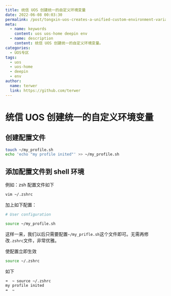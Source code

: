 ```yaml
---
title: 统信 UOS 创建统一的自定义环境变量
date: 2022-06-08 00:03:30
permalink: /post/tongxin-uos-creates-a-unified-custom-environment-variable.html
meta:
  - name: keywords
    content: uos uos-home deepin env
  - name: description
    content: 统信 UOS 创建统一的自定义环境变量。
categories:
  - UOS专区
tags:
  - uos
  - uos-home
  - deepin
  - env
author: 
  name: terwer
  link: https://github.com/terwer
---
```

# 统信 UOS 创建统一的自定义环境变量

## 创建配置文件

```bash
touch ~/my_profile.sh
echo 'echo "my profile inited"' >> ~/my_profile.sh
```

## 添加配置文件到 shell 环境

例如：zsh 配置文件如下

```bash
vim ~/.zshrc
```

加上如下配置：

```bash
# User configuration

source ~/my_profile.sh
```

这样一来，我们以后只需要配置`~/my_prifle.sh`这个文件即可。无需再修改`.zshrc`文件，非常优雅。

使配置立即生效

```bash
source ~/.zshrc
```

如下

```bash
➜  ~ source ~/.zshrc
my profile inited
➜  ~ 
```

